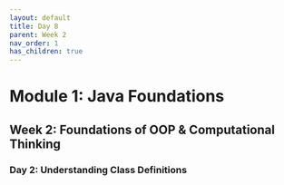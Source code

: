 ```yaml
---
layout: default
title: Day 8
parent: Week 2
nav_order: 1
has_children: true
---
```


# Module 1: Java Foundations
## Week 2: Foundations of OOP & Computational Thinking
### Day 2: Understanding Class Definitions